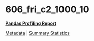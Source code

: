 # 606_fri_c2_1000_10

[**Pandas Profiling Report**](https://epistasislab.github.io/pmlb/profile/606_fri_c2_1000_10.html)

[Metadata](metadata.yaml) | [Summary Statistics](summary_stats.tsv)

